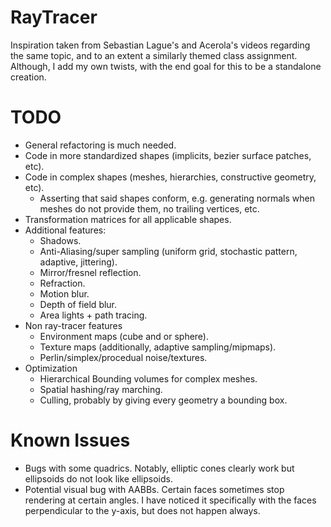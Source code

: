 # RayTracer
Inspiration taken from Sebastian Lague's and Acerola's videos regarding the same topic, and to an extent a similarly themed class assignment.\
Although, I add my own twists, with the end goal for this to be a standalone creation.

# TODO
* General refactoring is much needed.
* Code in more standardized shapes (implicits, bezier surface patches, etc).
* Code in complex shapes (meshes, hierarchies, constructive geometry, etc).
    * Asserting that said shapes conform, e.g. generating normals when meshes do not provide them, no trailing vertices, etc.
* Transformation matrices for all applicable shapes.
* Additional features:
    * Shadows.
    * Anti-Aliasing/super sampling (uniform grid, stochastic pattern, adaptive, jittering).
    * Mirror/fresnel reflection.
    * Refraction.
    * Motion blur.
    * Depth of field blur.
    * Area lights + path tracing.
* Non ray-tracer features
    * Environment maps (cube and or sphere).
    * Texture maps (additionally, adaptive sampling/mipmaps).
    * Perlin/simplex/procedual noise/textures.
* Optimization
    * Hierarchical Bounding volumes for complex meshes.
    * Spatial hashing/ray marching.
    * Culling, probably by giving every geometry a bounding box.
# Known Issues
   * Bugs with some quadrics. Notably, elliptic cones clearly work but ellipsoids do not look like ellipsoids.
   * Potential visual bug with AABBs. Certain faces sometimes stop rendering at certain angles. I have noticed it specifically with the faces perpendicular to the y-axis, but does not happen always.
